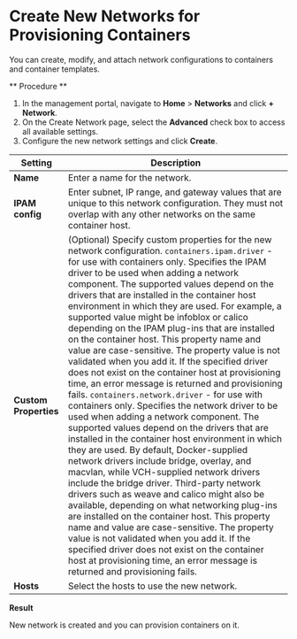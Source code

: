 # Create New Networks for Provisioning Containers #

You can create, modify, and attach network configurations to containers and container templates.

** Procedure **

1. In the management portal, navigate to **Home** > **Networks** and click **+ Network**.
2. On the Create Network page, select the **Advanced** check box to access all available settings.
3. Configure the new network settings and click **Create**.

Setting | Description
------------ | -------------
**Name** | Enter a name for the network.
**IPAM config** | Enter subnet, IP range, and gateway values that are unique to this network configuration. They must not overlap with any other networks on the same container host.
**Custom Properties** | (Optional) Specify custom properties for the new network configuration.  `containers.ipam.driver` - for use with containers only. Specifies the IPAM driver to be used when adding a network component. The supported values depend on the drivers that are installed in the container host environment in which they are used. For example, a supported value might be infoblox or calico depending on the IPAM plug-ins that are installed on the container host. This property name and value are case-sensitive. The property value is not validated when you add it. If the specified driver does not exist on the container host at provisioning time, an error message is returned and provisioning fails. `containers.network.driver` - for use with containers only. Specifies the network driver to be used when adding a network component. The supported values depend on the drivers that are installed in the container host environment in which they are used. By default, Docker-supplied network drivers include bridge, overlay, and macvlan, while VCH-supplied network drivers include the bridge driver. Third-party network drivers such as weave and calico might also be available, depending on what networking plug-ins are installed on the container host. This property name and value are case-sensitive. The property value is not validated when you add it. If the specified driver does not exist on the container host at provisioning time, an error message is returned and provisioning fails. 
**Hosts** | Select the hosts to use the new network.

**Result**

New network is created and you can provision containers on it.